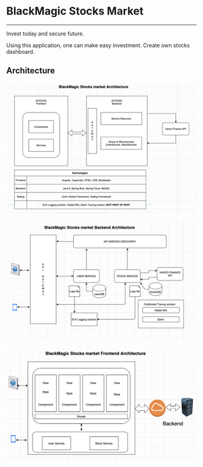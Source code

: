# BlackMagic Stocks Market
----------------------------
Invest today and secure future.

Using this application, one can make easy investment. Create own stocks dashboard. 

## Architecture

![bm_architecture](https://github.com/harshalmistry/images/blob/main/bm_architecture.png)

![bm_architecture_backend](https://github.com/harshalmistry/images/blob/main/bm_stocks_backend.png)

![bm_architecture_frontend](https://github.com/harshalmistry/images/blob/main/bm_stocks_frontend.png)